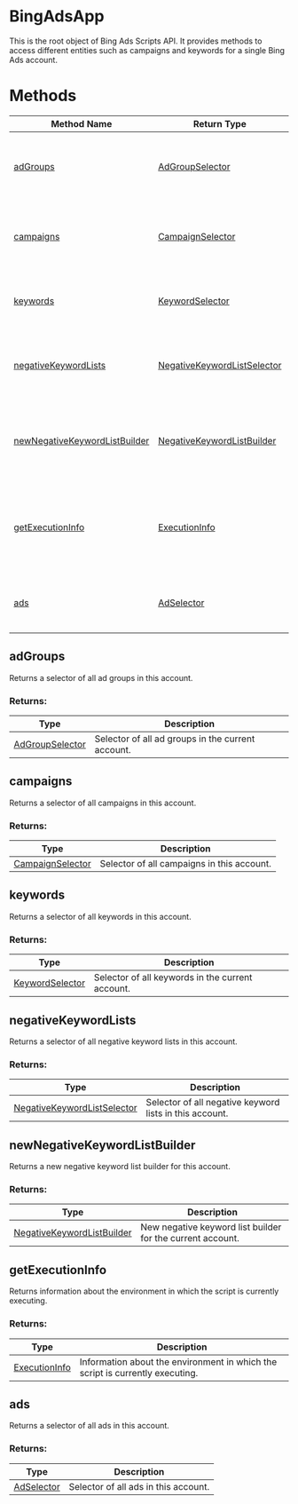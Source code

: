 # BingAdsApp
This is the root object of Bing Ads Scripts API. It provides methods to access different entities such as campaigns and keywords for a single Bing Ads account.
# Methods
|Method Name|Return Type|Description|
|-|-|-
[adGroups](#adgroups)|[AdGroupSelector](./AdGroupSelector)|Returns a selector of all ad groups in this account.
[campaigns](#campaigns)|[CampaignSelector](./CampaignSelector)|Returns a selector of all campaigns in this account.
[keywords](#keywords)|[KeywordSelector](./KeywordSelector)|Returns a selector of all keywords in this account.
[negativeKeywordLists](#negativekeywordlists)|[NegativeKeywordListSelector](./NegativeKeywordListSelector)|Returns a selector of all negative keyword lists in this account.
[newNegativeKeywordListBuilder](#newnegativekeywordlistbuilder)|[NegativeKeywordListBuilder](./NegativeKeywordListBuilder)|Returns a new negative keyword list builder for this account.
[getExecutionInfo](#getexecutioninfo)|[ExecutionInfo](./ExecutionInfo)|Returns information about the environment in which the script is currently executing.
[ads](#ads)|[AdSelector](./AdSelector)|Returns a selector of all ads in this account.<br />

## <a name="adgroups"></a>adGroups
Returns a selector of all ad groups in this account. 

### Returns:
|Type|Description|
|-|-
[AdGroupSelector](./AdGroupSelector)|Selector of all ad groups in the current account.

## <a name="campaigns"></a>campaigns
Returns a selector of all campaigns in this account. 

### Returns:
|Type|Description|
|-|-
[CampaignSelector](./CampaignSelector)|Selector of all campaigns in this account.

## <a name="keywords"></a>keywords
Returns a selector of all keywords in this account.

### Returns:
|Type|Description|
|-|-
[KeywordSelector](./KeywordSelector)|Selector of all keywords in the current account.

## <a name="negativekeywordlists"></a>negativeKeywordLists
Returns a selector of all negative keyword lists in this account. 

### Returns:
|Type|Description|
|-|-
[NegativeKeywordListSelector](./NegativeKeywordListSelector)|Selector of all negative keyword lists in this account.

## <a name="newnegativekeywordlistbuilder"></a>newNegativeKeywordListBuilder
Returns a new negative keyword list builder for this account. 

### Returns:
|Type|Description|
|-|-
[NegativeKeywordListBuilder](./NegativeKeywordListBuilder)|New negative keyword list builder for the current account.

## <a name="getexecutioninfo"></a>getExecutionInfo
Returns information about the environment in which the script is currently executing.

### Returns:
|Type|Description|
|-|-
[ExecutionInfo](./ExecutionInfo)|Information about the environment in which the script is currently executing.

## <a name="ads"></a>ads
Returns a selector of all ads in this account.


### Returns:
|Type|Description|
|-|-
[AdSelector](./AdSelector)|Selector of all ads in this account.

